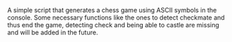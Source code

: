 A simple script that generates a chess game using ASCII symbols in the console. Some necessary functions like the ones to detect checkmate and thus end the game, detecting check and being able to castle are missing and will be added in the future.
